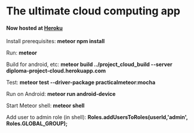 # The ultimate cloud computing app

#### Now hosted at [Heroku](http://diploma-project-cloud.herokuapp.com)

Install prerequisites: **meteor npm install**

Run: **meteor**

Build for android, etc: **meteor build ../project_cloud_build --server diploma-project-cloud.herokuapp.com**

Test: **meteor test --driver-package practicalmeteor:mocha**

Run on Android: **meteor run android-device**

Start Meteor shell: **meteor shell**

Add user to admin role (in shell): **Roles.addUsersToRoles(userId,'admin', Roles.GLOBAL_GROUP);**

